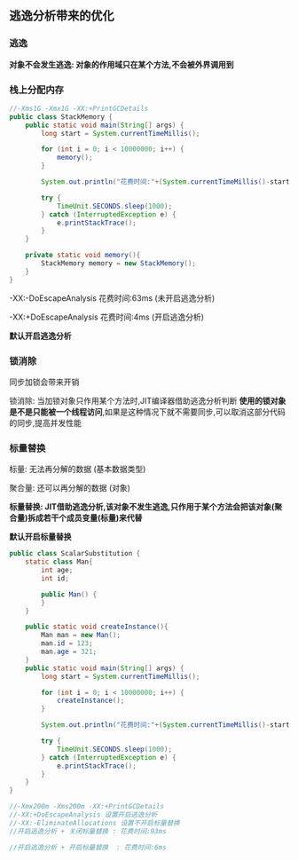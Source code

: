 ## 逃逸分析带来的优化

### 逃逸

**对象不会发生逃逸: 对象的作用域只在某个方法,不会被外界调用到**



### 栈上分配内存

```java
//-Xms1G -Xmx1G -XX:+PrintGCDetails 
public class StackMemory {
    public static void main(String[] args) {
        long start = System.currentTimeMillis();

        for (int i = 0; i < 10000000; i++) {
            memory();
        }

        System.out.println("花费时间:"+(System.currentTimeMillis()-start)+"ms");

        try {
            TimeUnit.SECONDS.sleep(1000);
        } catch (InterruptedException e) {
            e.printStackTrace();
        }
    }

    private static void memory(){
        StackMemory memory = new StackMemory();
    }
}
```

-XX:-DoEscapeAnalysis 花费时间:63ms  (未开启逃逸分析)

-XX:+DoEscapeAnalysis 花费时间:4ms (开启逃逸分析)

**默认开启逃逸分析**



### 锁消除

同步加锁会带来开销

锁消除: 当加锁对象只作用某个方法时,JIT编译器借助逃逸分析判断 **使用的锁对象是不是只能被一个线程访问**,如果是这种情况下就不需要同步,可以取消这部分代码的同步,提高并发性能



### 标量替换

标量: 无法再分解的数据 (基本数据类型)

聚合量: 还可以再分解的数据 (对象)

**标量替换: JIT借助逃逸分析,该对象不发生逃逸,只作用于某个方法会把该对象(聚合量)拆成若干个成员变量(标量)来代替**

**默认开启标量替换**

```java
public class ScalarSubstitution {
    static class Man{
        int age;
        int id;

        public Man() {
        }
    }

    public static void createInstance(){
        Man man = new Man();
        man.id = 123;
        man.age = 321;
    }
    public static void main(String[] args) {
        long start = System.currentTimeMillis();

        for (int i = 0; i < 10000000; i++) {
            createInstance();
        }

        System.out.println("花费时间:"+(System.currentTimeMillis()-start)+"ms");

        try {
            TimeUnit.SECONDS.sleep(1000);
        } catch (InterruptedException e) {
            e.printStackTrace();
        }
    }
}
```

```java
//-Xmx200m -Xms200m -XX:+PrintGCDetails 
//-XX:+DoEscapeAnalysis 设置开启逃逸分析
//-XX:-EliminateAllocations 设置不开启标量替换 
//开启逃逸分析 + 关闭标量替换 : 花费时间:93ms
```

```java
//开启逃逸分析 + 开启标量替换  : 花费时间:6ms
```



